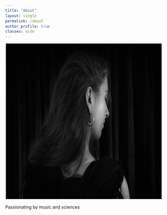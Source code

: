 ```yaml
---
title: "About"
layout: single
permalink: /about
author_profile: true
classes: wide
---
```


<p align="center">
  <img width="500" height="500" src="https://raw.githubusercontent.com/ninon-io/ninon-io.github.io/master/images/ninon_dos.jpeg">
</p>

Passionating by music and sciences 
